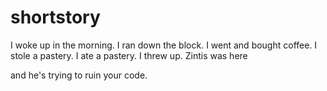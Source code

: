 # shortstory
I woke up in the morning. 
I ran down the block.
I went and bought coffee.
I stole a pastery.
I ate a pastery. 
I threw up. 
Zintis was here

and he's trying to ruin your code.
